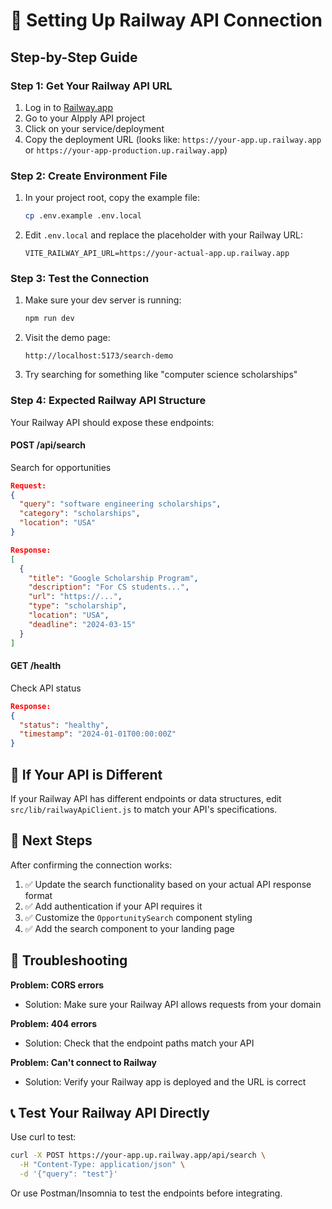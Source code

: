 # 🚂 Setting Up Railway API Connection

## Step-by-Step Guide

### Step 1: Get Your Railway API URL

1. Log in to [Railway.app](https://railway.app)
2. Go to your AIpply API project
3. Click on your service/deployment
4. Copy the deployment URL (looks like: `https://your-app.up.railway.app` or `https://your-app-production.up.railway.app`)

### Step 2: Create Environment File

1. In your project root, copy the example file:
   ```bash
   cp .env.example .env.local
   ```

2. Edit `.env.local` and replace the placeholder with your Railway URL:
   ```env
   VITE_RAILWAY_API_URL=https://your-actual-app.up.railway.app
   ```

### Step 3: Test the Connection

1. Make sure your dev server is running:
   ```bash
   npm run dev
   ```

2. Visit the demo page:
   ```
   http://localhost:5173/search-demo
   ```

3. Try searching for something like "computer science scholarships"

### Step 4: Expected Railway API Structure

Your Railway API should expose these endpoints:

#### POST /api/search
Search for opportunities
```json
Request:
{
  "query": "software engineering scholarships",
  "category": "scholarships",
  "location": "USA"
}

Response:
[
  {
    "title": "Google Scholarship Program",
    "description": "For CS students...",
    "url": "https://...",
    "type": "scholarship",
    "location": "USA",
    "deadline": "2024-03-15"
  }
]
```

#### GET /health
Check API status
```json
Response:
{
  "status": "healthy",
  "timestamp": "2024-01-01T00:00:00Z"
}
```

## 🔧 If Your API is Different

If your Railway API has different endpoints or data structures, edit `src/lib/railwayApiClient.js` to match your API's specifications.

## 🎯 Next Steps

After confirming the connection works:

1. ✅ Update the search functionality based on your actual API response format
2. ✅ Add authentication if your API requires it
3. ✅ Customize the `OpportunitySearch` component styling
4. ✅ Add the search component to your landing page

## 🐛 Troubleshooting

**Problem: CORS errors**
- Solution: Make sure your Railway API allows requests from your domain

**Problem: 404 errors**
- Solution: Check that the endpoint paths match your API

**Problem: Can't connect to Railway**
- Solution: Verify your Railway app is deployed and the URL is correct

## 📞 Test Your Railway API Directly

Use curl to test:
```bash
curl -X POST https://your-app.up.railway.app/api/search \
  -H "Content-Type: application/json" \
  -d '{"query": "test"}'
```

Or use Postman/Insomnia to test the endpoints before integrating.

